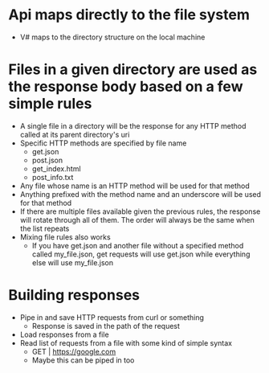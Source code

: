 # Api maps directly to the file system
* V#  maps to the directory structure on the local machine

# Files in a given directory are used as the response body based on a few simple rules
* A single file in a directory will be the response for any HTTP method called at its parent directory's uri
* Specific HTTP methods are specified by file name
  * get.json
  * post.json
  * get_index.html
  * post_info.txt
* Any file whose name is an HTTP method will be used for that method
* Anything prefixed with the method name and an underscore will be used for that method
* If there are multiple files available given the previous rules, the response will rotate through all of them. The order will always be the same when the list repeats
* Mixing file rules also works
  * If you have get.json and another file without a specified method called my_file.json, get requests will use get.json while everything else will use my_file.json

# Building responses
* Pipe in and save HTTP requests from curl or something
  * Response is saved in the path of the request
* Load responses from a file
* Read list of requests from a file with some kind of simple syntax
  * GET | https://google.com
  * Maybe this can be piped in too